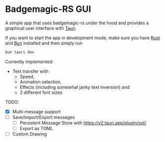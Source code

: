 # Badgemagic-RS GUI
A simple app that uses badgemagic-rs under the hood and provides a graphical user interface with [Tauri](https://tauri.app/).  
  
  
If you want to start the app in development mode, make sure you have [Rust](https://www.rust-lang.org/) and [Bun](https://bun.sh/) installed and then simply run
```sh
bun tauri dev
```

Currently implemented:
- Text transfer with
  - Speed,
  - Animation selection,
  - Effects (including somewhat janky text inversion) and
  - 2 different font sizes

TODO:
- [x] Multi-message support
- [ ] Save/Import/Export messages
  - [ ] Persistent Message Store with https://v2.tauri.app/plugin/sql/
  - [ ] Export as TOML
- [ ] Custom Drawing